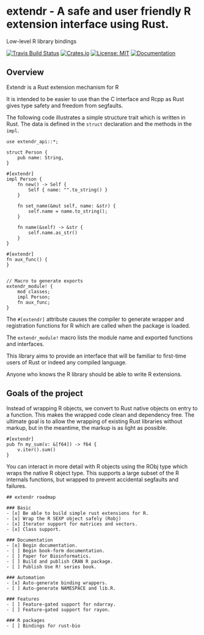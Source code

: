 # extendr - A safe and user friendly R extension interface using Rust.

Low-level R library bindings

[![Travis Build Status](https://api.travis-ci.org/extendr/extendr.svg?branch=master)](https://travis-ci.org/extendr/extendr)
[![Crates.io](http://meritbadge.herokuapp.com/extendr-api)](https://crates.io/crates/extendr)
[![License: MIT](https://img.shields.io/badge/License-MIT-yellow.svg)](https://opensource.org/licenses/MIT)
[![Documentation](https://docs.rs/mio/badge.svg)](https://docs.rs/extendr-api/latest/extendr_api/)

## Overview

Extendr is a Rust extension mechanism for R

It is intended to be easier to use than the C interface and
Rcpp as Rust gives type safety and freedom from segfaults.

The following code illustrates a simple structure trait
which is written in Rust. The data is defined in the `struct`
declaration and the methods in the `impl`.

```
use extendr_api::*;

struct Person {
    pub name: String,
}

#[extendr]
impl Person {
    fn new() -> Self {
        Self { name: "".to_string() }
    }

    fn set_name(&mut self, name: &str) {
        self.name = name.to_string();
    }

    fn name(&self) -> &str {
        self.name.as_str()
    }
}

#[extendr]
fn aux_func() {
}


// Macro to generate exports
extendr_module! {
    mod classes;
    impl Person;
    fn aux_func;
}
```

The `#[extendr]` attribute causes the compiler to generate
wrapper and registration functions for R which are called
when the package is loaded.

The `extendr_module!` macro lists the module name and exported functions
and interfaces.

This library aims to provide an interface that will be familiar to
first-time users of Rust or indeed any compiled language.

Anyone who knows the R library should be able to write R extensions.

## Goals of the project

Instead of wrapping R objects, we convert to Rust native objects
on entry to a function. This makes the wrapped code clean and dependency
free. The ultimate goal is to allow the wrapping of existing 
Rust libraries without markup, but in the meantime, the markup
is as light as possible.

```
#[extendr]
pub fn my_sum(v: &[f64]) -> f64 {
    v.iter().sum()
}
```

You can interact in more detail with R objects using the RObj
type which wraps the native R object type. This supports a large
subset of the R internals functions, but wrapped to prevent
accidental segfaults and failures.

```
## extendr roadmap

### Basic
- [x] Be able to build simple rust extensions for R.
- [x] Wrap the R SEXP object safely (Robj)
- [x] Iterator support for matrices and vectors.
- [x] Class support.

### Documentation
- [x] Begin documentation.
- [ ] Begin book-form documentation.
- [ ] Paper for Bioinformatics.
- [ ] Build and publish CRAN R package.
- [ ] Publish Use R! series book.

### Automation
- [x] Auto-generate binding wrappers.
- [ ] Auto-generate NAMESPACE and lib.R.

### Features
- [ ] Feature-gated support for ndarray.
- [ ] Feature-gated support for rayon.

### R packages
- [ ] Bindings for rust-bio

